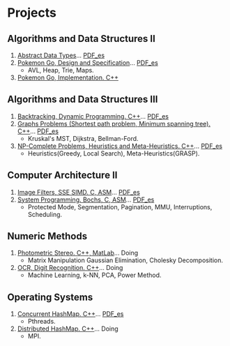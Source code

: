 # Projects

## Algorithms and Data Structures II
1. [Abstract Data Types](https://github.com/ZebaSz/algo2-tp1)... [PDF_es](https://github.com/ZebaSz/algo2-tp1/blob/master/Entrega%20electr%C3%B3nica%20RTP%201.pdf)
2. [Pokemon Go, Design and Specification](https://github.com/ZebaSz/algo2-tp2)... [PDF_es](https://github.com/ZebaSz/algo2-tp2/blob/reentrega/Reentrega%20TP2.pdf) 
    * AVL, Heap, Trie, Maps.
3. [Pokemon Go, Implementation. C++](https://github.com/ZebaSz/algo2-tp3)

## Algorithms and Data Structures III
1. [Backtracking, Dynamic Programming. C++](https://github.com/ITarrio/algo3_tp1)... [PDF_es](https://github.com/ITarrio/algo3_tp1/blob/master/informe/informe.pdf)
2. [Graphs Problems (Shortest path problem, Minimum spanning tree). C++](https://github.com/ZebaSz/algo3-tp2)... [PDF_es](https://github.com/ZebaSz/algo3-tp2/blob/master/RTP2:%20Barylko%2C%20Giudice%2C%20Szperling%2C%20Tarrio.pdf)
    * Kruskal's MST, Dijkstra, Bellman-Ford.
3. [NP-Complete Problems, Heuristics and Meta-Heuristics. C++](https://github.com/ZebaSz/algo3-tp3)... [PDF_es](https://github.com/ZebaSz/algo3-tp3/blob/master/RTP%203:%20Barylko%2C%20Giudice%2C%20Szperling%2C%20Tarrio.pdff)
    * Heuristics(Greedy, Local Search), Meta-Heuristics(GRASP).

## Computer Architecture II
1. [Image Filters, SSE SIMD. C, ASM](https://github.com/ZebaSz/orga2-tp2)... [PDF_es](https://github.com/ZebaSz/orga2-tp2/blob/master/Informe%20-%20Reentrega.pdf)
2. [System Programming. Bochs, C, ASM](https://github.com/ZebaSz/orga2-tp3)... [PDF_es](https://github.com/ZebaSz/orga2-tp3/blob/master/informe.pdf)
    * Protected Mode, Segmentation, Pagination, MMU, Interruptions, Scheduling.
## Numeric Methods
1. [Photometric Stereo. C++, MatLab](https://github.com/ITarrio/metnum-tp1)... Doing
    * Matrix Manipulation Gaussian Elimination, Cholesky Decomposition.
2. [OCR, Digit Recognition. C++](https://github.com/kevinfra/metnum-tp2)... Doing
    * Machine Learning, k-NN, PCA, Power Method.
## Operating Systems
1. [Concurrent HashMap. C++](https://github.com/ZebaSz/so-tp1)... [PDF_es](https://github.com/ZebaSz/so-tp1/blob/master/tp2-enunciado.pdf)
    * Pthreads.
2. [Distributed HashMap. C++](https://github.com/ZebaSz/so-tp2)... Doing
    * MPI.

